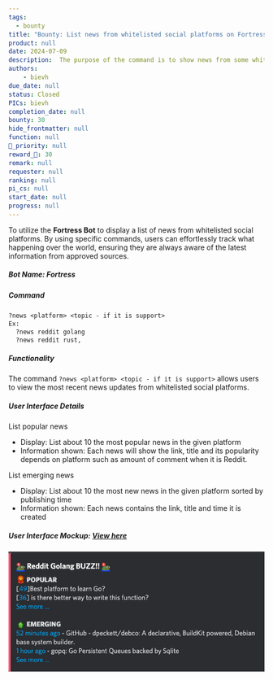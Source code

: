 ```yaml
---
tags: 
  - bounty
title: "Bounty: List news from whitelisted social platforms on Fortress Bot"
product: null
date: 2024-07-09
description:  The purpose of the command is to show news from some whitelisted social such as Reddit, lobste.rs, etc. 
authors: 
    - bievh
due_date: null
status: Closed
PICs: bievh
completion_date: null
bounty: 30
hide_frontmatter: null
function: null
🔺_priority: null
reward_🧊: 30
remark: null
requester: null
ranking: null
pi_cs: null
start_date: null
progress: null
---
```

To utilize the **Fortress Bot** to display a list of news from whitelisted social platforms. By using specific commands, users can effortlessly track what happening over the world, ensuring they are always aware of the latest information from approved sources.

##### Bot Name: **Fortress**

##### Command
```
?news <platform> <topic - if it is support>
Ex: 
  ?news reddit golang
  ?news reddit rust,
```
##### Functionality
The command `?news <platform> <topic - if it is support>` allows users to view the most recent news updates from whitelisted social platforms.

##### User Interface Details
List popular news
- Display: List about 10 the most popular news in the given platform
- Information shown: Each news will show the link, title and its popularity depends on platform such as amount of comment when it is Reddit.

List emerging news
- Display: List about 10 the most new news in the given platform sorted by publishing time
- Information shown: Each news contains the link, title and time it is created

##### User Interface Mockup: [View here](https://share.discohook.app/go/lvb3qvbx)
![](assets/news.png)
